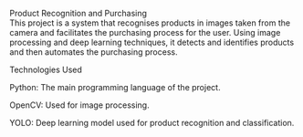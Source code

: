 Product Recognition and Purchasing  
This project is a system that recognises products in images taken from the camera and facilitates the purchasing process for the user. Using image processing and deep learning techniques, it detects and identifies products and then automates the purchasing process.

Technologies Used 

Python: The main programming language of the project.

OpenCV: Used for image processing. 

YOLO: Deep learning model used for product recognition and classification.

